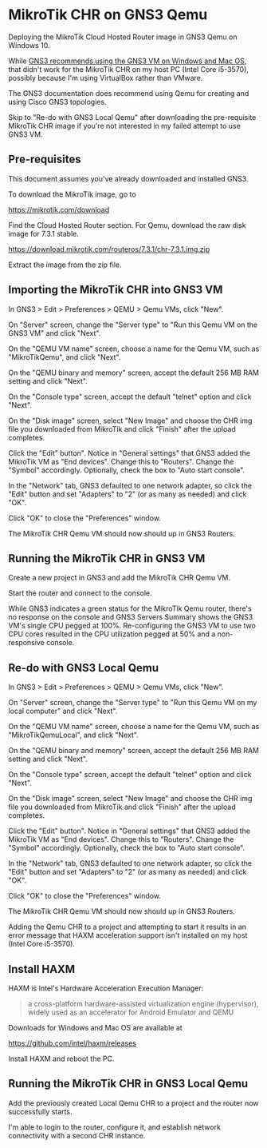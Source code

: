 # MikroTik CHR on GNS3 Qemu

Deploying the MikroTik Cloud Hosted Router image in GNS3 Qemu on Windows 10.

While [GNS3 recommends using the GNS3 VM on Windows and Mac OS](https://docs.gns3.com/docs/emulators/which-emulators-should-i-use), that didn't work for the MikroTik CHR on my host PC (Intel Core i5-3570), possibly because I'm using VirtualBox rather than VMware.

The GNS3 documentation does recommend using Qemu for creating and using Cisco GNS3 topologies.

Skip to "Re-do with GNS3 Local Qemu" after downloading the pre-requisite MikroTik CHR image if you're not interested in my failed attempt to use GNS3 VM.

## Pre-requisites

This document assumes you've already downloaded and installed GNS3.

To download the MikroTik image, go to

https://mikrotik.com/download

Find the Cloud Hosted Router section. For Qemu, download the raw disk image for 7.3.1 stable.

https://download.mikrotik.com/routeros/7.3.1/chr-7.3.1.img.zip

Extract the image from the zip file.

## Importing the MikroTik CHR into GNS3 VM

In GNS3 > Edit > Preferences > QEMU > Qemu VMs, click "New".

On "Server" screen, change the "Server type" to "Run this Qemu VM on the GNS3 VM" and click "Next".

On the "QEMU VM name" screen, choose a name for the Qemu VM, such as "MikroTikQemu", and click "Next".

On the "QEMU binary and memory" screen, accept the default 256 MB RAM setting and click "Next".

On the "Console type" screen, accept the default "telnet" option and click "Next".

On the "Disk image" screen, select "New Image" and choose the CHR img file you downloaded from MikroTik and click "Finish" after the upload completes.

Click the "Edit" button". Notice in "General settings" that GNS3 added the MikroTik VM as "End devices". Change this to "Routers". Change the "Symbol" accordingly. Optionally, check the box to "Auto start console".

In the "Network" tab, GNS3 defaulted to one network adapter, so click the "Edit" button and set "Adapters" to "2" (or as many as needed) and click "OK".

Click "OK" to close the "Preferences" window.

The MikroTik CHR Qemu VM should now should up in GNS3 Routers.

## Running the MikroTik CHR in GNS3 VM

Create a new project in GNS3 and add the MikroTik CHR Qemu VM.

Start the router and connect to the console.

While GNS3 indicates a green status for the MikroTik Qemu router, there's no response on the console and GNS3 Servers Summary shows the GNS3 VM's single CPU pegged at 100%. Re-configuring the GNS3 VM to use two CPU cores resulted in the CPU utilization pegged at 50% and a non-responsive console.

## Re-do with GNS3 Local Qemu

In GNS3 > Edit > Preferences > QEMU > Qemu VMs, click "New".

On "Server" screen, change the "Server type" to "Run this Qemu VM on my local computer" and click "Next".

On the "QEMU VM name" screen, choose a name for the Qemu VM, such as "MikroTikQemuLocal", and click "Next".

On the "QEMU binary and memory" screen, accept the default 256 MB RAM setting and click "Next".

On the "Console type" screen, accept the default "telnet" option and click "Next".

On the "Disk image" screen, select "New Image" and choose the CHR img file you downloaded from MikroTik and click "Finish" after the upload completes.

Click the "Edit" button". Notice in "General settings" that GNS3 added the MikroTik VM as "End devices". Change this to "Routers". Change the "Symbol" accordingly. Optionally, check the box to "Auto start console".

In the "Network" tab, GNS3 defaulted to one network adapter, so click the "Edit" button and set "Adapters" to "2" (or as many as needed) and click "OK".

Click "OK" to close the "Preferences" window.

The MikroTik CHR Qemu VM should now should up in GNS3 Routers.

Adding the Qemu CHR to a project and attempting to start it results in an error message that HAXM acceleration support isn't installed on my host (Intel Core i5-3570).

## Install HAXM

HAXM is Intel's Hardware Acceleration Execution Manager:

> a cross-platform hardware-assisted virtualization engine (hypervisor), widely used as an accelerator for Android Emulator and QEMU

Downloads for Windows and Mac OS are available at

https://github.com/intel/haxm/releases

Install HAXM and reboot the PC.

## Running the MikroTik CHR in GNS3 Local Qemu

Add the previously created Local Qemu CHR to a project and the router now successfully starts.

I'm able to login to the router, configure it, and establish network connectivity with a second CHR instance.
